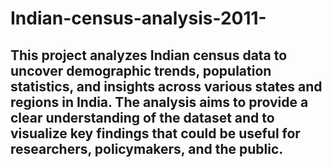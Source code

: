 # Indian-census-analysis-2011-
## This project analyzes Indian census data to uncover demographic trends, population statistics, and insights across various states and regions in India. The analysis aims to provide a clear understanding of the dataset and to visualize key findings that could be useful for researchers, policymakers, and the public.
